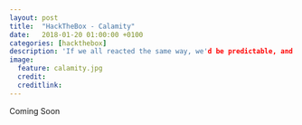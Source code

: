 ```yaml
---
layout: post
title:  "HackTheBox - Calamity"
date:   2018-01-20 01:00:00 +0100
categories: [hackthebox]
description: 'If we all reacted the same way, we'd be predictable, and there's always more than one way to view a situation.'
image:
  feature: calamity.jpg
  credit:
  creditlink:
---
```


Coming Soon

